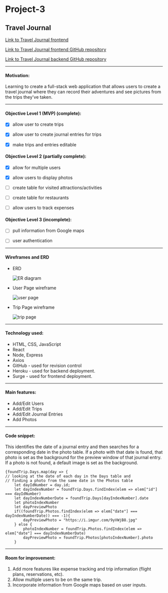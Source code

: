 # Project-3
## Travel Journal


[Link to Travel Journal frontend](http://ebtraveleb.surge.sh/)


[Link to Travel Journal frontend GitHub repository](https://github.com/erithobra/travel-frontend)

[Link to Travel Journal backend GitHub repository](https://github.com/erithobra/travel-backend)

---
#### Motivation:
Learning to create a full-stack web application that allows users to create a travel journal where they can record their adventures and see pictures from the trips they've taken.

---
#### Objective Level 1 (MVP) (complete):
- [x] allow user to create trips
- [x] allow user to create journal entries for trips
- [x] make trips and entries editable


#### Objective Level 2 (partially complete):
* [x] allow for multiple users
* [x] allow users to display photos
* [ ] create table for visited attractions/activities
* [ ] create table for restaurants
* [ ] allow users to track expenses


#### Objective Level 3 (incomplete):
* [ ] pull information from Google maps
* [ ] user authentication


---
#### Wireframes and ERD

 * ERD

    ![ER diagram](https://i.imgur.com/BhI4Kkv.png)

 * User Page wireframe

    ![user page](https://i.imgur.com/f40FpBV.png)

 * Trip Page wireframe

    ![trip page](https://i.imgur.com/GMsItQa.png)

---

#### Technology used:
* HTML, CSS, JavaScript
* React
* Node, Express
* Axios
* GitHub - used for revision control
* Heroku - used for backend deployment.
* Surge - used for frontend deployment.

---

#### Main features:
 * Add/Edit Users
 * Add/Edit Trips
 * Add/Edit Journal Entries
 * Add Photos

---

#### Code snippet:
This identifies the date of a journal entry and then searches for a corresponding date in the photo table. If a photo with that date is found, that photo is set as the background for the preview window of that journal entry. If a photo is not found, a default image is set as the background.
```
{foundTrip.Days.map(day => {
// looking at the date of each day in the Days table and
// finding a photo from the same date in the Photos table
    let dayIdNumber = day.id;
    let dayIndexNumber = foundTrip.Days.findIndex(elem => elem["id"] === dayIdNumber)
    let dayIndexNumberDate = foundTrip.Days[dayIndexNumber].date
    let photoIndexNumber
    let dayPreviewPhoto
    if((foundTrip.Photos.findIndex(elem => elem["date"] === dayIndexNumberDate)) === -1){
        dayPreviewPhoto = "https://i.imgur.com/9yVWjB8.jpg"
    } else {
        photoIndexNumber = foundTrip.Photos.findIndex(elem => elem["date"] === dayIndexNumberDate)
        dayPreviewPhoto = foundTrip.Photos[photoIndexNumber].photo
    }
```
---

#### Room for improvement:
1. Add more features like expense tracking and trip information (flight plans, reservations, etc).
2. Allow multiple users to be on the same trip.
3. Incorporate information from Google maps based on user inputs.
